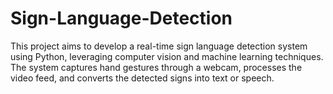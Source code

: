 # Sign-Language-Detection
This project aims to develop a real-time sign language detection system using Python, leveraging computer vision and machine learning techniques. The system captures hand gestures through a webcam, processes the video feed, and converts the detected signs into text or speech.

